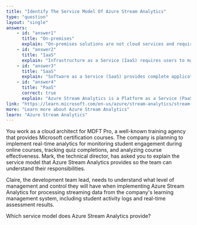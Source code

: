 ```yaml
---
title: "Identify The Service Model Of Azure Stream Analytics"
type: "question"
layout: "single"
answers:
    - id: "answer1"
      title: "On-premises"
      explain: "On-premises solutions are not cloud services and require organizations to manage their own physical hardware, networking, and infrastructure. Azure Stream Analytics is a cloud service, not an on-premises solution."
    - id: "answer2"
      title: "IaaS"
      explain: "Infrastructure as a Service (IaaS) requires users to manage virtual machines, operating systems, and runtime environments. Azure Stream Analytics abstracts away the infrastructure layer completely, providing a higher level of service."
    - id: "answer3"
      title: "SaaS"
      explain: "Software as a Service (SaaS) provides complete applications ready to use with minimal configuration. Azure Stream Analytics requires users to write custom queries and configure data processing logic, making it more than a ready-to-use application."
    - id: "answer4"
      title: "PaaS"
      correct: true
      explain: "Azure Stream Analytics is a Platform as a Service (PaaS) offering that provides a managed platform for developing and deploying stream processing applications. Microsoft handles the underlying infrastructure while users focus on writing queries and configuring the data processing logic, offering the right balance of control and abstraction."
link: "https://learn.microsoft.com/en-us/azure/stream-analytics/stream-analytics-introduction"
more: "Learn more about Azure Stream Analytics"
learn: "Azure Stream Analytics"
---
```


You work as a cloud architect for MDFT Pro, a well-known training agency that provides Microsoft certification courses. The company is planning to implement real-time analytics for monitoring student engagement during online courses, tracking quiz completions, and analyzing course effectiveness. Mark, the technical director, has asked you to explain the service model that Azure Stream Analytics provides so the team can understand their responsibilities.

Claire, the development team lead, needs to understand what level of management and control they will have when implementing Azure Stream Analytics for processing streaming data from the company's learning management system, including student activity logs and real-time assessment results.

Which service model does Azure Stream Analytics provide?